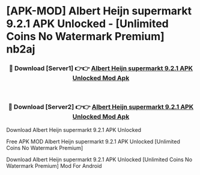 # [APK-MOD] Albert Heijn supermarkt 9.2.1 APK Unlocked - [Unlimited Coins No Watermark Premium] nb2aj



<div align="center">
<h3>🔴 Download [Server1] 👉👉 <a href="https://momento.my/?title=Albert_Heijn_supermarkt_9.2.1_APK_Unlocked">Albert Heijn supermarkt 9.2.1 APK Unlocked Mod Apk</a></h3><br>

<h3>🔴 Download [Server2] 👉👉 <a href="https://momento.my/?title=Albert_Heijn_supermarkt_9.2.1_APK_Unlocked">Albert Heijn supermarkt 9.2.1 APK Unlocked Mod Apk</a></h3>
</div>



Download Albert Heijn supermarkt 9.2.1 APK Unlocked 

Free APK MOD Albert Heijn supermarkt 9.2.1 APK Unlocked [Unlimited Coins No Watermark Premium]

Download Albert Heijn supermarkt 9.2.1 APK Unlocked [Unlimited Coins No Watermark Premium] Mod For Android
